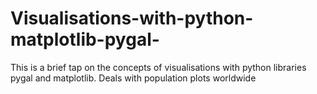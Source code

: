 # Visualisations-with-python-matplotlib-pygal-
This is a brief tap on the concepts of visualisations with python libraries pygal and matplotlib. Deals with population plots worldwide
